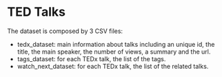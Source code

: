 # TED Talks

The dataset is composed by 3 CSV files:
- tedx_dataset: main information about talks including an unique id, the title, the main speaker, the number of views, a summary and the url.
- tags_dataset: for each TEDx talk, the list of the tags.
- watch_next_dataset: for each TEDx talk, the list of the related talks.
